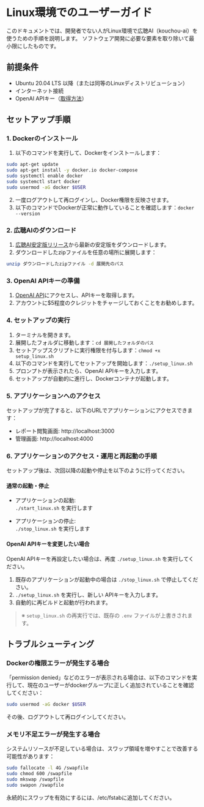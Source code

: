 # Linux環境でのユーザーガイド

このドキュメントでは、開発者でない人がLinux環境で広聴AI（kouchou-ai）を使うための手順を説明します。
ソフトウェア開発に必要な要素を取り除いて最小限にしたものです。

## 前提条件

- Ubuntu 20.04 LTS 以降（または同等のLinuxディストリビューション）
- インターネット接続
- OpenAI APIキー（[取得方法](https://platform.openai.com/api-keys)）

## セットアップ手順

### 1. Dockerのインストール

1. 以下のコマンドを実行して、Dockerをインストールします：
```bash
sudo apt-get update
sudo apt-get install -y docker.io docker-compose
sudo systemctl enable docker
sudo systemctl start docker
sudo usermod -aG docker $USER
```
2. 一度ログアウトして再ログインし、Docker権限を反映させます。
3. 以下のコマンドでDockerが正常に動作していることを確認します：`docker --version`

### 2. 広聴AIのダウンロード

1. [広聴AI安定版リリース](https://github.com/digitaldemocracy2030/kouchou-ai/releases/latest)から最新の安定版をダウンロードします。
2. ダウンロードしたzipファイルを任意の場所に展開します：
```bash
unzip ダウンロードしたzipファイル -d 展開先のパス
```

### 3. OpenAI APIキーの準備

1. [OpenAI API](https://platform.openai.com/api-keys)にアクセスし、APIキーを取得します。
2. アカウントに$5程度のクレジットをチャージしておくことをお勧めします。

### 4. セットアップの実行

1. ターミナルを開きます。
2. 展開したフォルダに移動します：`cd 展開したフォルダのパス`
3. セットアップスクリプトに実行権限を付与します：`chmod +x setup_linux.sh`
4. 以下のコマンドを実行してセットアップを開始します：`./setup_linux.sh`
5. プロンプトが表示されたら、OpenAI APIキーを入力します。
6. セットアップが自動的に進行し、Dockerコンテナが起動します。

### 5. アプリケーションへのアクセス

セットアップが完了すると、以下のURLでアプリケーションにアクセスできます：

- レポート閲覧画面: http://localhost:3000
- 管理画面: http://localhost:4000

### 6. アプリケーションのアクセス・運用と再起動の手順

セットアップ後は、次回以降の起動や停止を以下のように行ってください。

#### 通常の起動・停止

- アプリケーションの起動:  
  `./start_linux.sh` を実行します

- アプリケーションの停止:  
  `./stop_linux.sh` を実行します

#### OpenAI APIキーを変更したい場合

OpenAI APIキーを再設定したい場合は、再度 `./setup_linux.sh` を実行してください。

1. 既存のアプリケーションが起動中の場合は `./stop_linux.sh` で停止してください。  
2. `./setup_linux.sh` を実行し、新しい APIキーを入力します。  
3. 自動的に再ビルドと起動が行われます。

> ※ `setup_linux.sh` の再実行では、既存の `.env` ファイルが上書きされます。

## トラブルシューティング

### Dockerの権限エラーが発生する場合

「permission denied」などのエラーが表示される場合は、以下のコマンドを実行して、現在のユーザーがdockerグループに正しく追加されていることを確認してください：
```bash
sudo usermod -aG docker $USER
```
その後、ログアウトして再ログインしてください。

### メモリ不足エラーが発生する場合

システムリソースが不足している場合は、スワップ領域を増やすことで改善する可能性があります：
```bash
sudo fallocate -l 4G /swapfile
sudo chmod 600 /swapfile
sudo mkswap /swapfile
sudo swapon /swapfile
```
永続的にスワップを有効にするには、/etc/fstabに追加してください。
